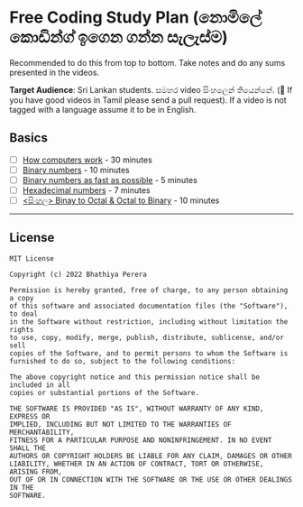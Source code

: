 # Free Coding Study Plan (නොමිලේ කොඩින්ග් ඉගෙන ගන්න සැලැස්ම)

Recommended to do this from top to bottom. Take notes and do any sums presented in the videos.

**Target Audience**: Sri Lankan students. සමහර video සිංහලෙන් තියෙන්නේ. (🧐 If you have good videos in Tamil please send a pull request). If a video is not tagged with a language assume it to be in English. 

## Basics

* [ ] [How computers work](https://www.youtube.com/watch?v=OAx_6-wdslM&list=PLzdnOPI1iJNcsRwJhvksEo1tJqjIqWbN-) - 30 minutes
* [ ] [Binary numbers](https://www.youtube.com/watch?v=kTcpd4ef2lU) - 10 minutes
* [ ] [Binary numbers as fast as possible](https://www.youtube.com/watch?v=LpuPe81bc2w) - 5 minutes	
* [ ] [Hexadecimal numbers](https://www.youtube.com/watch?v=4EJay-6Bioo) - 7 minutes
* [ ] [<සිංහල> Binay to Octal & Octal to Binary](https://www.youtube.com/watch?v=sj1hTtF72OE) - 10 minutes 

--- 

## License 

    MIT License

    Copyright (c) 2022 Bhathiya Perera

    Permission is hereby granted, free of charge, to any person obtaining a copy
    of this software and associated documentation files (the "Software"), to deal
    in the Software without restriction, including without limitation the rights
    to use, copy, modify, merge, publish, distribute, sublicense, and/or sell
    copies of the Software, and to permit persons to whom the Software is
    furnished to do so, subject to the following conditions:

    The above copyright notice and this permission notice shall be included in all
    copies or substantial portions of the Software.

    THE SOFTWARE IS PROVIDED "AS IS", WITHOUT WARRANTY OF ANY KIND, EXPRESS OR
    IMPLIED, INCLUDING BUT NOT LIMITED TO THE WARRANTIES OF MERCHANTABILITY,
    FITNESS FOR A PARTICULAR PURPOSE AND NONINFRINGEMENT. IN NO EVENT SHALL THE
    AUTHORS OR COPYRIGHT HOLDERS BE LIABLE FOR ANY CLAIM, DAMAGES OR OTHER
    LIABILITY, WHETHER IN AN ACTION OF CONTRACT, TORT OR OTHERWISE, ARISING FROM,
    OUT OF OR IN CONNECTION WITH THE SOFTWARE OR THE USE OR OTHER DEALINGS IN THE
    SOFTWARE.
